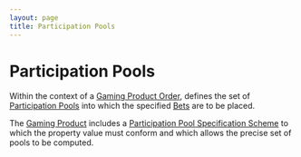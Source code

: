 ```yaml
---
layout: page
title: Participation Pools
---
```

# Participation Pools

Within the context of a [Gaming Product Order](../concepts/gaming-product-order), defines the set of [Participation Pools](../concepts/participation-pool) into which the specified [Bets](bet) are to be placed.

The [Gaming Product](../concepts/product-order) includes a [Participation Pool Specification Scheme](../concepts/participation-pool-specification-scheme) to which the property value must conform and which allows the precise set of pools to be computed.
